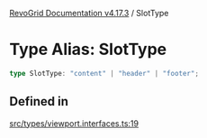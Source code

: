 [RevoGrid Documentation v4.17.3](README.md) / SlotType

# Type Alias: SlotType

```ts
type SlotType: "content" | "header" | "footer";
```

## Defined in

[src/types/viewport.interfaces.ts:19](https://github.com/revolist/revogrid/blob/2ad9a56a428342a01bbb7a115a581a401dbe3fef/src/types/viewport.interfaces.ts#L19)
